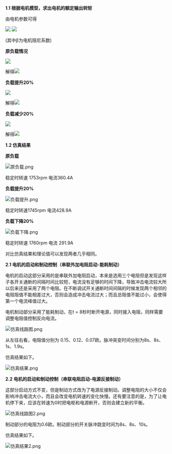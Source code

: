 
**1.1 根据电机模型，求出电机的额定输出转矩**

由电机参数可得

<img src="http://chart.googleapis.com/chart?cht=tx&chl= $$    U = I_aR_a + K\omega$$" style="border:none;">

<img src="http://chart.googleapis.com/chart?cht=tx&chl= $$    T_m-T_l = \beta\omega$$" style="border:none;">

(其中β为电机阻尼系数)

**原负载情况**

<img src="http://chart.googleapis.com/chart?cht=tx&chl= $$    T_l = 420N \cdot \,M$$" style="border:none;">
    
解得<img src="http://chart.googleapis.com/chart?cht=tx&chl= $$    \omega = 183.52rad/s    n = 1752.6rpm  I_a = 360.385A   T_m = 441.47NM$$" style="border:none;">
  
**负载提升20%**

<img src="http://chart.googleapis.com/chart?cht=tx&chl= $$    T_l = 504N \cdot \,M$$" style="border:none;">

解得<img src="http://chart.googleapis.com/chart?cht=tx&chl= $$    \omega = 182.71.52rad/s  n = 1744.9rpm  I_a = 428.88A$$" style="border:none;">
   
**负载减少20%**

<img src="http://chart.googleapis.com/chart?cht=tx&chl= $$    T_l = 336N \cdot \,M$$" style="border:none;">

解得<img src="http://chart.googleapis.com/chart?cht=tx&chl= $$    \omega = 184.32rad/s  n = 1760.3rpm  I_a = 291.89A$$" style="border:none;">
   
**1.2 仿真结果**

**原负载**

![原负载.png](https://i.loli.net/2019/03/10/5c84f22e54e48.png)
    
稳定时转速 1753rpm 电流360.4A
    
**负载提升20%**

![负载提升.png](https://i.loli.net/2019/03/10/5c84f2ed8af84.png)
    
稳定时转速1745rpm 电流428.9A
    
**负载下降20%**

![负载下降.png](https://i.loli.net/2019/03/10/5c84f3825852b.png)
    
稳定时转速 1760rpm 电流 291.9A
    
对比仿真结果和理论值可以发现两者几乎相同。

**2.1 电机的启动和制动控制（串联外加电阻启动-能耗制动）**

电机的启动这部分采用的是串联外加电阻启动，本来是选用三个电阻但是发现这样子各开关通断的间隔时间比较短，电流没有足够的时间下降，导致冲击电流较大所以后来还是采用了两个电阻。在不断调试开关通断时间间隔的时候发现两个相邻的电阻阻值不能相差过大，否则会造成冲击电流过大；而且总阻值不能过小，会使得第一个电流峰值过大。

电机制动部分采用了能耗制动，在t = 8秒时断开电源，同时接入电阻，同样需要调整电阻值控制反向电流。
    
![仿真线路图.png](https://i.loli.net/2019/03/10/5c84f96f07e04.png)
    
从左往右看，电阻值分别为 0.15、0.12、0.07欧。脉冲突变时间分别为8s、8s、1s、1.9s。
    
仿真结果如下。
    
![仿真结果.png](https://i.loli.net/2019/03/10/5c84fb0a81946.png)
    
**2.2 电机的启动和制动控制（串联电阻启动-电源反接制动）**

这部分启动方式不变，但是制动方式改为了电源反接制动。调整电阻的大小不仅会影响冲击电流大小，而且会改变电机转速的变化快慢。还有要注意的是，为了让电机停下来，应该在转速为0时把电枢和电源断开，否则会建立新的平衡。

![仿真线路图2.png](https://i.loli.net/2019/03/10/5c84fedd4d98d.png)
    
制动部分的电阻为0.6欧。制动部分的开关脉冲跳变时间为8s、8s、10s。
    
仿真结果如下。
    
![仿真结果2.png](https://i.loli.net/2019/03/10/5c84ff436bcc5.png)
